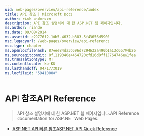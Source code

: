 ```yaml
---
uid: web-pages/overview/api-reference/index
title: API 참조 | Microsoft Docs
author: rick-anderson
description: API 참조 설명서에 대 한 ASP.NET 웹 페이지입니다.
ms.author: riande
ms.date: 09/08/2014
ms.assetid: c29776f2-10b5-4632-b383-5f43656d5900
msc.legacyurl: /web-pages/overview/api-reference
msc.type: chapter
ms.openlocfilehash: 87eee84da3d696d7294632a490b1a13c65794b26
ms.sourcegitcommit: 0f1119340e4464720cfd16d0ff15764746ea1fea
ms.translationtype: MT
ms.contentlocale: ko-KR
ms.lasthandoff: 04/17/2019
ms.locfileid: "59410008"
---
```

# <a name="api-reference"></a><span data-ttu-id="75807-103">API 참조</span><span class="sxs-lookup"><span data-stu-id="75807-103">API Reference</span></span>

> <span data-ttu-id="75807-104">API 참조 설명서에 대 한 ASP.NET 웹 페이지입니다.</span><span class="sxs-lookup"><span data-stu-id="75807-104">API Reference documentation for ASP.NET Web Pages.</span></span>


- [<span data-ttu-id="75807-105">ASP.NET API 빠른 참조</span><span class="sxs-lookup"><span data-stu-id="75807-105">ASP.NET API Quick Reference</span></span>](asp-net-web-pages-api-reference.md)
